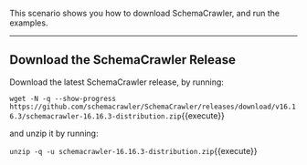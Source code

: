 This scenario shows you how to download SchemaCrawler, and run the examples.

-----

## Download the SchemaCrawler Release
Download the latest SchemaCrawler release, by running:

`wget -N -q --show-progress  https://github.com/schemacrawler/SchemaCrawler/releases/download/v16.16.3/schemacrawler-16.16.3-distribution.zip`{{execute}}

and unzip it by running:

`unzip -q -u schemacrawler-16.16.3-distribution.zip`{{execute}}
